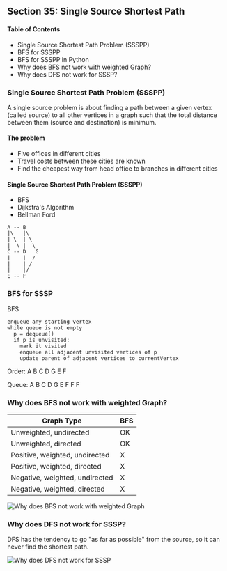 ## Section 35: Single Source Shortest Path

#### Table of Contents
- Single Source Shortest Path Problem (SSSPP)
- BFS for SSSPP
- BFS for SSSPP in Python
- Why does BFS not work with weighted Graph?
- Why does DFS not work for SSSP?


### Single Source Shortest Path Problem (SSSPP)

A single source problem is about finding a path between a given vertex (called
source) to all other vertices in a graph such that the total distance between
them (source and destination) is minimum.

#### The problem
- Five offices in different cities
- Travel costs between these cities are known
- Find the cheapest way from head office to branches in different cities

#### Single Source Shortest Path Problem (SSSPP)
- BFS
- Dijkstra's Algorithm
- Bellman Ford
```
A -- B
|\   |\
| \  | \
|  \ |  \
C -- D   G
|    |  /
|    | /
|    |/
E -- F
```


### BFS for SSSP
BFS
```
enqueue any starting vertex
while queue is not empty
  p = dequeue()
  if p is unvisited:
    mark it visited
    enqueue all adjacent unvisited vertices of p
    update parent of adjacent vertices to currentVertex
```

Order: A B C D G E F

Queue: A B C D G E F F F



### Why does BFS not work with weighted Graph?

| **Graph Type**                 | **BFS** |
|--------------------------------|---------|
| Unweighted, undirected         | OK      |
| Unweighted, directed           | OK      |
| Positive, weighted, undirected | X       |
| Positive, weighted, directed   | X       |
| Negative, weighted, undirected | X       |
| Negative, weighted, directed   | X       |

![Why does BFS not work with weighted Graph](https://github.com/lcycstudio/python/data_structures/35_shortest_path/bfs_not_work.png)


### Why does DFS not work for SSSP?

DFS has the tendency to go "as far as possible" from the source, so it can never
find the shortest path.

![Why does DFS not work for SSSP](https://github.com/lcycstudio/python/data_structures/35_shortest_path/dfs_not_work.png)



